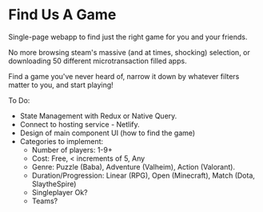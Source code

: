 # Find Us A Game

Single-page webapp to find just the right game for you and your friends. 

No more browsing steam's massive (and at times, shocking) selection, 
or downloading 50 different microtransaction filled apps.

Find a game you've never heard of, narrow it down by whatever filters matter to you, and start playing!

To Do: 
- State Management with Redux or Native Query.
- Connect to hosting service - Netlify.
- Design of main component UI (how to find the game)
- Categories to implement:
    - Number of players: 1-9+
    - Cost:  Free, < increments of 5, Any
    - Genre: Puzzle (Baba), Adventure (Valheim), Action (Valorant).
    - Duration/Progression: Linear (RPG), Open (Minecraft), Match (Dota, SlaytheSpire)
    - Singleplayer Ok? 
    - Teams?